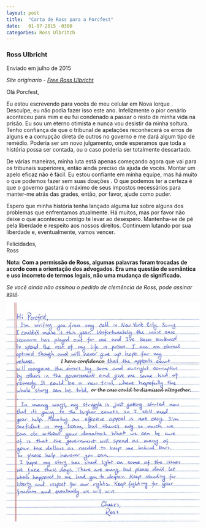 ```yaml
---
layout: post
title:  "Carta de Ross para a Porcfest"
date:   01-07-2015 -0300
categories: Ross Ulbritch
---
```



### Ross Ulbricht  


Enviado em julho de 2015


_Site originario - [Free Ross Ulbricht](https://freeross.org/porcfest-letter-2015/)_

Olá Porcfest,

Eu estou escrevendo para vocês de meu celular em Nova Iorque . Desculpe, eu não podia fazer isso este ano. Infelizmente o pior cenário aconteceu para mim e eu fui condenado a passar o resto de minha vida na prisão. Eu sou um eterno otimista e nunca vou desistir da minha soltura. Tenho confiança de que o tribunal de apelações reconhecerá os erros de alguns e a corrupção direta de outros no governo e me dará algum tipo de remédio. Poderia ser um novo julgamento, onde esperamos que toda a história possa ser contada, ou o caso poderia ser totalmente descartado.

De várias maneiras, minha luta está apenas começando agora que vai para os tribunais superiores, então ainda preciso da ajuda de vocês. Montar um apelo eficaz não é fácil. Eu estou confiante em minha equipe, mas há muito o que podemos fazer sem suas doações . O que podemos ter a certeza é que o governo gastará o máximo de seus impostos necessários para manter-me atrás das grades, então, por favor, ajude como puder.

Espero que minha história tenha lançado alguma luz sobre alguns dos problemas que enfrentamos atualmente. Há muitos, mas por favor não deixe o que aconteceu comigo te levar ao desespero. Mantenha-se de pé pela liberdade e respeito aos nossos direitos. Continuem lutando por sua liberdade e, eventualmente, vamos vencer.

Felicidades,  
Ross

**Nota: Com a permissão de Ross, algumas palavras foram trocadas de acordo com a orientação dos advogados. Era uma questão de semântica e uso incorreto de termos legais, não uma mudança de significado.**

_Se você ainda não assinou o pedido de clemência de Ross, pode assinar_ [aqui](https://www.change.org/p/freerosspetition-we-seek-potus-s-clemency-for-ross-ulbricht-serving-double-life-for-a-website-realdonaldtrump-free-ross).

![](../pages/img/Ross_porcfest2015.jpg)